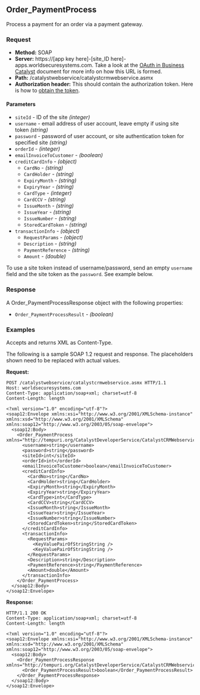 ## Order_PaymentProcess

Process a payment for an order via a payment gateway.

### Request

* **Method:** SOAP
* **Server:**  https://[app key here]-[site_ID here]-apps.worldsecuresystems.com. Take a look at the [OAuth in Business Catalyst](http://developers.businesscatalyst.com/developer-documentation/oauth-in-bc.html) document for more info on how this URL is formed.  
* **Path:** /catalystwebservice/catalystcrmwebservice.asmx
* **Authorization header:** This should contain the authorization token. Here is how to [obtain the token](http://developers.businesscatalyst.com/developer-documentation/oauth-in-bc.html).

#### Parameters

* `siteId` - ID of the site *(integer)*
* `username` - email address of user account, leave empty if using site token *(string)*
* `password` - password of user account, or site authentication token for specified site *(string)*
* `orderId` - *(integer)*
* `emailInvoiceToCustomer` - *(boolean)*
* `creditCardInfo` - *(object)*
	* `CardNo` - *(string)*
	* `CardHolder` - *(string)*
	* `ExpiryMonth` - *(string)*
	* `ExpiryYear` - *(string)*
	* `CardType` - *(integer)*
	* `CardCCV` - *(string)*
	* `IssueMonth` - *(string)*
	* `IssueYear` - *(string)*
	* `IssueNumber` - *(string)*
	* `StoredCardToken` - *(string)*
* `transactionInfo` - *(object)*
	* `RequestParams` - *(object)*
	* `Description` - *(string)*
	* `PaymentReference` - *(string)*
	* `Amount` - *(double)*

To use a site token instead of username/password, send an empty `username` field and the site token as the `password`. See example below.

### Response

A Order_PaymentProcessResponse object with the following properties:

* `Order_PaymentProcessResult` - *(boolean)*

### Examples

Accepts and returns XML as Content-Type. 

The following is a sample SOAP 1.2 request and response. The placeholders shown need to be replaced with actual values.

**Request:**
~~~
POST /catalystwebservice/catalystcrmwebservice.asmx HTTP/1.1
Host: worldsecuresystems.com
Content-Type: application/soap+xml; charset=utf-8
Content-Length: length

<?xml version="1.0" encoding="utf-8"?>
<soap12:Envelope xmlns:xsi="http://www.w3.org/2001/XMLSchema-instance" xmlns:xsd="http://www.w3.org/2001/XMLSchema" xmlns:soap12="http://www.w3.org/2003/05/soap-envelope">
  <soap12:Body>
    <Order_PaymentProcess xmlns="http://tempuri.org/CatalystDeveloperService/CatalystCRMWebservice">
      <username>string</username>
      <password>string</password>
      <siteId>int</siteId>
      <orderId>int</orderId>
      <emailInvoiceToCustomer>boolean</emailInvoiceToCustomer>
      <creditCardInfo>
        <CardNo>string</CardNo>
        <CardHolder>string</CardHolder>
        <ExpiryMonth>string</ExpiryMonth>
        <ExpiryYear>string</ExpiryYear>
        <CardType>int</CardType>
        <CardCCV>string</CardCCV>
        <IssueMonth>string</IssueMonth>
        <IssueYear>string</IssueYear>
        <IssueNumber>string</IssueNumber>
        <StoredCardToken>string</StoredCardToken>
      </creditCardInfo>
      <transactionInfo>
        <RequestParams>
          <KeyValuePairOfStringString />
          <KeyValuePairOfStringString />
        </RequestParams>
        <Description>string</Description>
        <PaymentReference>string</PaymentReference>
        <Amount>double</Amount>
      </transactionInfo>
    </Order_PaymentProcess>
  </soap12:Body>
</soap12:Envelope>
~~~

**Response:**
~~~
HTTP/1.1 200 OK
Content-Type: application/soap+xml; charset=utf-8
Content-Length: length

<?xml version="1.0" encoding="utf-8"?>
<soap12:Envelope xmlns:xsi="http://www.w3.org/2001/XMLSchema-instance" xmlns:xsd="http://www.w3.org/2001/XMLSchema" xmlns:soap12="http://www.w3.org/2003/05/soap-envelope">
  <soap12:Body>
    <Order_PaymentProcessResponse xmlns="http://tempuri.org/CatalystDeveloperService/CatalystCRMWebservice">
      <Order_PaymentProcessResult>boolean</Order_PaymentProcessResult>
    </Order_PaymentProcessResponse>
  </soap12:Body>
</soap12:Envelope>
~~~
